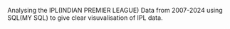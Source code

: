 Analysing the IPL(INDIAN PREMIER LEAGUE) Data from 2007-2024 using SQL(MY SQL) to give clear visuvalisation of IPL data.

